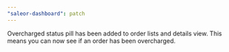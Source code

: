 ```yaml
---
"saleor-dashboard": patch
---
```


Overcharged status pill has been added to order lists and details view. This means you can now see if an order has been overcharged.
